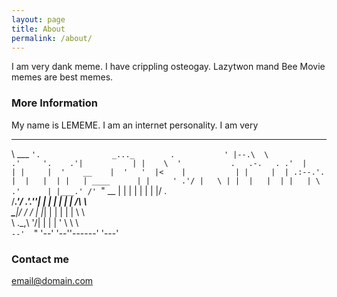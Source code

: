 ```yaml
---
layout: page
title: About
permalink: /about/
---
```


I am very dank meme. I have crippling osteogay. Lazytwon mand Bee Movie memes are best memes.
### More Information

My name is LEMEME. I am an internet personality. I am very
                                                  
_______                                           
\  ___ `'.                _..._        .          
 ' |--.\  \             .'     '.    .'|          
 | |    \  '           .   .-.   . .'  |          
 | |     |  '    __    |  '   '  |<    |          
 | |     |  | .:--.'.  |  |   |  | |   | ____     
 | |     ' .'/ |   \ | |  |   |  | |   | \ .'     
 | |___.' /' `" __ | | |  |   |  | |   |/  .      
/_______.'/   .'.''| | |  |   |  | |    /\  \     
\_______|/   / /   | |_|  |   |  | |   |  \  \    
             \ \._,\ '/|  |   |  | '    \  \  \   
              `--'  `" '--'   '--''------'  '---' 

### Contact me

[email@domain.com](mailto:email@domain.com)

